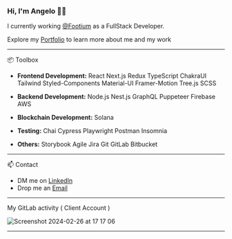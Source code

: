 ### Hi, I'm Angelo 👋🏻

I currently working [@Footium](https://footium.club) as a FullStack Developer.

Explore my [Portfolio](https://angelocode.dev) to learn more about me and my work

___

📦 Toolbox
* **Frontend Development:** React Next.js Redux TypeScript ChakraUI Tailwind Styled-Components Material-UI Framer-Motion Tree.js SCSS

* **Backend Development:** Node.js Nest.js GraphQL Puppeteer Firebase AWS

* **Blockchain Development:** Solana

* **Testing:** Chai Cypress Playwright Postman Insomnia

* **Others:** Storybook Agile Jira Git GitLab Bitbucket

---

📫 Contact
- DM me on [LinkedIn](https://www.linkedin.com/in/daniel-angelo-negri) 
- Drop me an [Email](mailto:danielangelonegri@gmail.com)

---

My GitLab activity ( Client Account )

![Screenshot 2024-02-26 at 17 17 06](https://github.com/angelo-negri/angelo-negri/assets/158775668/5b919d29-55c3-4520-bade-9731997e9021)

---

